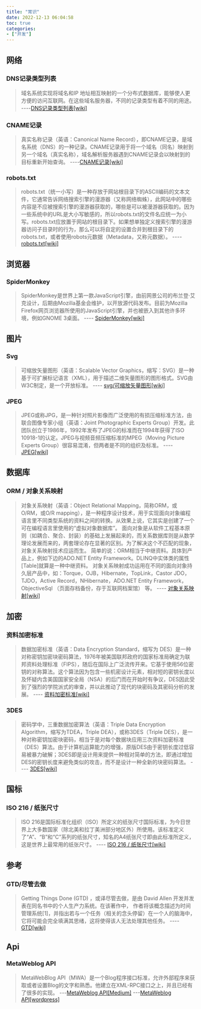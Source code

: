 ```yaml
---
title: "常识"
date: 2022-12-13 06:04:58
toc: true
categories:
- ["开发"]
---
```


## 网络


### DNS记录类型列表
> 域名系统实现将域名和IP 地址相互映射的一个分布式数据库，能够使人更方便的访问互联网。在这些域名服务器，不同的记录类型有着不同的用途。
> ----[DNS记录类型列表[wiki]](https://zh.m.wikipedia.org/zh-cn/DNS%E8%AE%B0%E5%BD%95%E7%B1%BB%E5%9E%8B%E5%88%97%E8%A1%A8)


### CNAME记录
> 真实名称记录（英语：Canonical Name Record），即CNAME记录，是域名系统（DNS）的一种记录。CNAME记录用于将一个域名（同名）映射到另一个域名（真实名称），域名解析服务器遇到CNAME记录会以映射到的目标重新开始查询。
> ----[CNAME记录[wiki]](https://zh.m.wikipedia.org/zh-cn/CNAME%E8%AE%B0%E5%BD%95)


### robots.txt
> robots.txt（统一小写）是一种存放于网站根目录下的ASCII编码的文本文件，它通常告诉网络搜索引擎的漫游器（又称网络蜘蛛），此网站中的哪些内容是不应被搜索引擎的漫游器获取的，哪些是可以被漫游器获取的。因为一些系统中的URL是大小写敏感的，所以robots.txt的文件名应统一为小写。robots.txt应放置于网站的根目录下。如果想单独定义搜索引擎的漫游器访问子目录时的行为，那么可以将自定的设置合并到根目录下的robots.txt，或者使用robots元数据（Metadata，又称元数据）。
> ---- [robots.txt[wiki]](https://zh.m.wikipedia.org/zh-cn/Robots.txt)


## 浏览器

### SpiderMonkey
> SpiderMonkey是世界上第一款JavaScript引擎，由前网景公司的布兰登·艾克设计，后期由Mozilla基金会维护，以开放源代码发布。目前为Mozilla Firefox网页浏览器所使用的JavaScript引擎，并也被嵌入到其他许多环境，例如GNOME 3桌面。
> ---- [SpiderMonkey[wiki]](https://zh.m.wikipedia.org/zh-cn/SpiderMonkey)


## 图片

### Svg
> 可缩放矢量图形（英语：Scalable Vector Graphics，缩写：SVG）是一种基于可扩展标记语言（XML），用于描述二维矢量图形的图形格式。SVG由W3C制定，是一个开放标准。
> ---- [svg/可缩放矢量图形[wiki]](https://zh.m.wikipedia.org/zh-cn/%E5%8F%AF%E7%B8%AE%E6%94%BE%E5%90%91%E9%87%8F%E5%9C%96%E5%BD%A2)


### JPEG
> JPEG或称JPG，是一种针对照片影像而广泛使用的有损压缩标准方法，由联合图像专家小组（英语：Joint Photographic Experts Group）开发。此团队创立于1986年，1992年发布了JPEG的标准而在1994年获得了ISO 10918-1的认定。JPEG与视频音频压缩标准的MPEG（Moving Picture Experts Group）很容易混淆，但两者是不同的组织及标准。
> ---- [JPEG[wiki]](https://zh.m.wikipedia.org/zh-cn/JPEG)


##  数据库

### ORM / 对象关系映射
> 对象关系映射（英语：Object Relational Mapping，简称ORM，或O/RM，或O/R mapping），是一种程序设计技术，用于实现面向对象编程语言里不同类型系统的资料之间的转换。从效果上说，它其实是创建了一个可在编程语言里使用的“虚拟对象数据库”。
> 面向对象是从软件工程基本原则（如耦合、聚合、封装）的基础上发展起来的，而关系数据库则是从数学理论发展而来的，两套理论存在显著的区别。为了解决这个不匹配的现象，对象关系映射技术应运而生。
> 简单的说：ORM相当于中继资料。具体到产品上，例如下边的ADO.NET Entity Framework。DLINQ中实体类的属性[Table]就算是一种中继资料。
> 对象关系映射成功运用在不同的面向对象持久层产品中，如：Torque，OJB，Hibernate，TopLink，Castor JDO，TJDO，Active Record，NHibernate，ADO.NET Entity Framework，ObjectiveSql （页面存档备份，存于互联网档案馆） 等。
> ---- [对象关系映射[wiki]](https://zh.wikipedia.org/zh-cn/%E5%AF%B9%E8%B1%A1%E5%85%B3%E7%B3%BB%E6%98%A0%E5%B0%84)


## 加密

### 资料加密标准
> 数据加密标准（英语：Data Encryption Standard，缩写为 DES）是一种对称密钥加密块密码算法，1976年被美国联邦政府的国家标准局确定为联邦资料处理标准（FIPS），随后在国际上广泛流传开来。它基于使用56位密钥的对称算法。这个算法因为包含一些机密设计元素，相对短的密钥长度以及怀疑内含美国国家安全局（NSA）的后门而在开始时有争议，DES因此受到了强烈的学院派式的审查，并以此推动了现代的块密码及其密码分析的发展。
> ---- [资料加密标准[wiki]](https://zh.m.wikipedia.org/zh-cn/%E8%B3%87%E6%96%99%E5%8A%A0%E5%AF%86%E6%A8%99%E6%BA%96)


### 3DES
> 密码学中，三重数据加密算法（英语：Triple Data Encryption Algorithm，缩写为TDEA，Triple DEA），或称3DES（Triple DES），是一种对称密钥加密块密码，相当于是对每个数据块应用三次资料加密标准（DES）算法。由于计算机运算能力的增强，原版DES由于密钥长度过低容易被暴力破解；3DES即是设计用来提供一种相对简单的方法，即通过增加DES的密钥长度来避免类似的攻击，而不是设计一种全新的块密码算法。
> ---- [3DES[wiki]](https://zh.m.wikipedia.org/zh-cn/3DES)


## 国标

### ISO 216 / 纸张尺寸
> ISO 216是国际标准化组织（ISO）所定义的纸张尺寸国际标准，为今日世界上大多数国家（除北美和拉丁美洲部分地区外）所使用。该标准定义了“A”、“B”和“C”系列的纸张尺寸，知名的A4纸张尺寸即由此标准所定义，这是世界上最常用的纸张尺寸。
> ---- [ISO 216 / 纸张尺寸[wiki]](https://zh.m.wikipedia.org/zh-cn/ISO_216)


## 参考

### GTD/尽管去做
> Getting Things Done (GTD) ，或译尽管去做，是由 David Allen 开发并发表在同名书中的个人生产力系统。在该著作中， 作者将该概念描述为时间管理系统[1]，并指出若与一个任务（相关的念头停留）在一个人的脑海中，它将可能会完全填满其思绪，这将使得该人无法处理其他任务。
> ----[GTD[wiki]](https://zh.m.wikipedia.org/zh-cn/%E5%B0%BD%E7%AE%A1%E5%8E%BB%E5%81%9A)


## Api

### MetaWeblog API
> MetaWebBlog API（MWA）是一个Blog程序接口标准，允许外部程序来获取或者设置Blog的文字和熟悉。他建立在XML-RPC接口之上，并且已经有了很多的实现。
> ---[MetaWeblog API[Medium]](https://medium.com/@chenomg/mweb%E5%8F%91%E5%B8%83%E6%96%87%E7%AB%A0%E5%88%B0%E8%87%AA%E5%BB%BA%E5%8D%9A%E5%AE%A2-django-a6084e25a3a8)
> ---[MetaWeblog API[wordpress]](https://codex.wordpress.org/XML-RPC_MetaWeblog_API)

